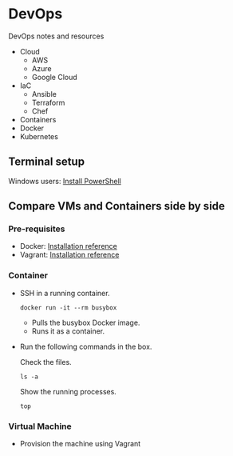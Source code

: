# DevOps

DevOps notes and resources

- Cloud 
  - AWS
  - Azure
  - Google Cloud
- IaC
  - Ansible
  - Terraform
  - Chef 
- Containers
 - Docker
 - Kubernetes

## Terminal setup

Windows users: [Install PowerShell](https://docs.microsoft.com/en-us/powershell/scripting/install/installing-windows-powershell)


## Compare VMs and Containers side by side

### Pre-requisites

- Docker: [Installation reference](docker/README.md)
- Vagrant: [Installation reference](vagrant/README.md)

### Container
- SSH in a running container.

    ```
    docker run -it --rm busybox
    ```
    - Pulls the busybox Docker image.
    - Runs it as a container.
- Run the following commands in the box.
    
    Check the files.
    ```
    ls -a
    ```

    Show the running processes.
    ```
    top
    ``` 

### Virtual Machine

- Provision the machine using Vagrant